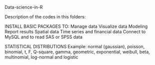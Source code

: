Data-science-in-R

Description of the codes in this folders:

INSTALL BASIC PACKAGES TO:
Manage data
Visualize data
Modeling
Report results
Spatial data
Time series and financial data
Connect to MySQL and to read SAS or SPSS data

STATISTICAL DISTRIBUTIONS 
Example: normal (gaussian), poisson, binomial, t, F, Q-square, gamma, geometric, exponential, weibull, beta, multinomial, log-normal and logistic

